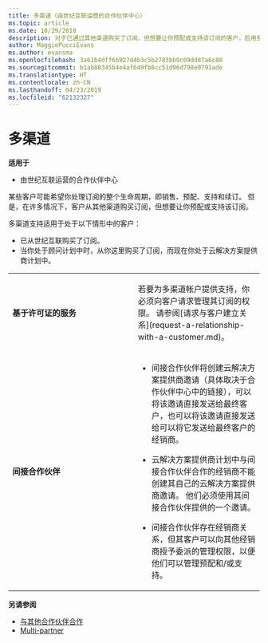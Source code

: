 ```yaml
---
title: 多渠道（由世纪互联运营的合作伙伴中心）
ms.topic: article
ms.date: 10/29/2018
description: 对于已通过其他渠道购买了订阅，但想要让你预配或支持该订阅的客户，启用多渠道支持。
author: MaggiePucciEvans
ms.author: evansma
ms.openlocfilehash: 3a61b4dff6b927d4b3c5b2783bb9c09dd87a6c88
ms.sourcegitcommit: b1ab80345b4e4af649fb8cc51d96d798e0791ade
ms.translationtype: HT
ms.contentlocale: zh-CN
ms.lasthandoff: 04/23/2019
ms.locfileid: "62132327"
---
```

# <a name="multi-channel"></a>多渠道

**适用于**

-   由世纪互联运营的合作伙伴中心

某些客户可能希望你处理订阅的整个生命周期，即销售、预配、支持和续订。 但是，在许多情况下，客户从其他渠道购买订阅，但想要让你预配或支持该订阅。

多渠道支持适用于处于以下情形中的客户：

-   已从世纪互联购买了订阅。 
-   当你处于顾问计划中时，从你这里购买了订阅，而现在你处于云解决方案提供商计划中。

<table>
<colgroup>
<col width="50%" />
<col width="50%" />
</colgroup>
<tbody>
<tr class="odd">
<td><p><strong>基于许可证的服务</strong></p></td>
<td><p>若要为多渠道帐户提供支持，你必须向客户请求管理其订阅的权限。 请参阅[请求与客户建立关系](request-a-relationship-with-a-customer.md)。</p></td>
</tr>
<tr class="odd">
<td><p><strong>间接合作伙伴</strong></p></td>
<td><ul>
<li><p>间接合作伙伴将创建云解决方案提供商邀请（具体取决于合作伙伴中心中的链接），可以将该邀请直接发送给最终客户，也可以将该邀请直接发送给可以将它发送给最终客户的经销商。</p></li>
<li><p>云解决方案提供商计划中与间接合作伙伴合作的经销商不能创建其自己的云解决方案提供商邀请。 他们必须使用其间接合作伙伴提供的一个邀请。</p></li>
<li><p>间接合作伙伴存在经销商关系，但其客户可以向其他经销商授予委派的管理权限，以便他们可以管理预配和/或支持。</p></li>
</ul></td>
</tr>
</tbody>
</table>

**另请参阅**

-   [与其他合作伙伴合作](work-with-other-partners.md)
-   [Multi-partner](multipartner.md)
 

 

 




